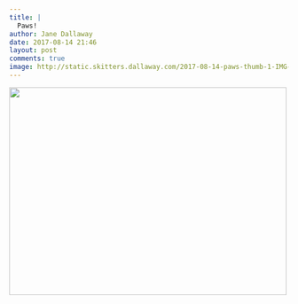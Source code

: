 ```yaml
---
title: |
  Paws!
author: Jane Dallaway
date: 2017-08-14 21:46
layout: post
comments: true
image: http://static.skitters.dallaway.com/2017-08-14-paws-thumb-1-IMG-8405.JPG
---
```


<div>
        <a href="http://static.skitters.dallaway.com/2017-08-14-paws-fullsize-1-IMG-8405.JPG">
          <img src="http://static.skitters.dallaway.com/2017-08-14-paws-thumb-1-IMG-8405.JPG" width="500" height="375"/>
        </a>
      </div>


  
      